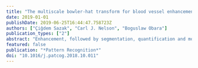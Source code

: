 ```yaml
---
title: "The multiscale bowler-hat transform for blood vessel enhancement in retinal images"
date: 2019-01-01
publishDate: 2019-06-25T16:44:47.758723Z
authors: ["Çiğdem Sazak", "Carl J. Nelson", "Boguslaw Obara"]
publication_types: ["2"]
abstract: "Enhancement, followed by segmentation, quantification and modelling of blood vessels in retinal images plays an essential role in computer-aided retinopathy diagnosis. In this paper, we introduce the bowler-hat transform method a new approach based on mathematical morphology for vessel enhancement. The proposed method combines different structuring elements to detect innate features of vessel-like structures. We evaluate the proposed method qualitatively and quantitatively and compare it with the state-of-the-art methods using both synthetic and real datasets. Our results establish that the proposed method achieves high-quality vessel-like structure enhancement in both synthetic examples and clinically relevant retinal images. The bowler-hat transform is shown to be able to detect fine vessels while still remaining robust at junctions."
featured: false
publication: "*Pattern Recognition*"
doi: "10.1016/j.patcog.2018.10.011"
---
```

